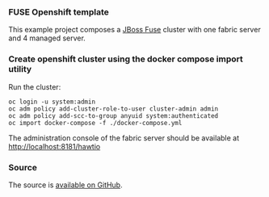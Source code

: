 ### FUSE Openshift template

This example project composes a [JBoss Fuse](http://www.jboss.org/products/fuse/overview/) cluster with one fabric server and 4 managed server.

### Create openshift cluster using the docker compose import utility

Run the cluster:

    oc login -u system:admin
    oc adm policy add-cluster-role-to-user cluster-admin admin
    oc adm policy add-scc-to-group anyuid system:authenticated
    oc import docker-compose -f ./docker-compose.yml

The administration console of the fabric server should be available at [http://localhost:8181/hawtio](http://localhost:8181/hawtio)

### Source

The source is [available on GitHub](https://github.com/dwi67/docker-jboss-fuse-6.3).
